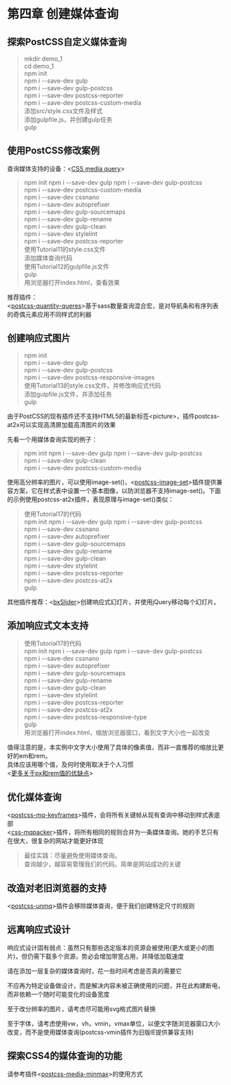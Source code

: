 
# 第四章 创建媒体查询

## 探索PostCSS自定义媒体查询

> mkdir demo_1  
> cd demo_1  
> npm init  
> npm i --save-dev gulp  
> npm i --save-dev gulp-postcss  
> npm i --save-dev postcss-reporter  
> npm i --save-dev postcss-custom-media  
> 添加src/style.css文件及样式  
> 添加gulpfile.js，并创建gulp任务  
> gulp

## 使用PostCSS修改案例

查询媒体支持的设备：<[CSS media query](http://www.cssmediaqueries.com/)>  

> npm init
> npm i --save-dev gulp
> npm i --save-dev gulp-postcss  
> npm i --save-dev postcss-custom-media  
> npm i --save-dev cssnano  
> npm i --save-dev autoprefixer  
> npm i --save-dev gulp-sourcemaps  
> npm i --save-dev gulp-rename  
> npm i --save-dev gulp-clean  
> npm i --save-dev stylelint  
> npm i --save-dev postcss-reporter  
> 使用Tutorial11的style.css文件  
> 添加媒体查询代码  
> 使用Tutorial12的gulpfile.js文件  
> gulp  
> 用浏览器打开index.html，查看效果  

推荐插件：  
<[postcss-quantity-queres](https://github.com/pascalduez/postcss-quantity-queries)>基于sass数量查询混合宏，是对导航条和有序列表的奇偶元素应用不同样式的利器  

## 创建响应式图片

> npm init  
> npm i --save-dev gulp  
> npm i --save-dev gulp-postcss  
> npm i --save-dev postcss-responsive-images  
> 使用Tutorial13的style.css文件，并修改响应式代码  
> 添加gulpfile.js文件，并添加任务  
> gulp  

由于PostCSS的现有插件还不支持HTML5的最新标签&lt;picture&gt;，插件postcss-at2x可以实现高清屏加载高清图片的效果  

先看一个用媒体查询实现的例子：  
> npm init
> npm i --save-dev gulp
> npm i --save-dev gulp-postcss  
> npm i --save-dev gulp-clean  
> npm i --save-dev postcss-custom-media  

使用高分辨率的图片，可以使用image-set()，<[postcss-image-set](http://github.com/alex499/postcss-image-set)>插件提供兼容方案，它在样式表中设置一个基本图像，以防浏览器不支持image-set()。下面的示例使用postcss-at2x插件，表现原理与image-set()类似：  
> 使用Tutorial17的代码  
> npm init
> npm i --save-dev gulp
> npm i --save-dev gulp-postcss  
> npm i --save-dev cssnano  
> npm i --save-dev autoprefixer  
> npm i --save-dev gulp-sourcemaps  
> npm i --save-dev gulp-rename  
> npm i --save-dev gulp-clean  
> npm i --save-dev stylelint  
> npm i --save-dev postcss-reporter  
> npm i --save-dev postcss-at2x  
> gulp  

其他插件推荐：<[bxSlider](http://www.bxslider.com)>创建响应式幻灯片，并使用jQuery移动每个幻灯片。  

## 添加响应式文本支持

> 使用Tutorial17的代码  
> npm init
> npm i --save-dev gulp
> npm i --save-dev gulp-postcss  
> npm i --save-dev cssnano  
> npm i --save-dev autoprefixer  
> npm i --save-dev gulp-sourcemaps  
> npm i --save-dev gulp-rename  
> npm i --save-dev gulp-clean  
> npm i --save-dev stylelint  
> npm i --save-dev postcss-reporter  
> npm i --save-dev postcss-at2x  
> npm i --save-dev postcss-responsive-type  
> gulp  
> 用浏览器打开index.html，缩放浏览器窗口，看到文字大小也一起改变  

值得注意的是，本实例中文字大小使用了具体的像素值，而非一直推荐的缩放比更好的em和rem。  
具体应该用哪个值，及何时使用取决于个人习惯  
<[更多关于px和rem值的优缺点](https://mindtheshiftwordpress.com/2015/04/02/r-i-p-rem-viva-cssreference-pixel/)>  

## 优化媒体查询

<[postcss-mq-keyframes](https://github.com/TCotton/postcss-mq-keyframes)>插件，会将所有关键帧从现有查询中移动到样式表底部  
<[css-mqpacker](https://github.com/hail2u/node-css-mqpacker)>插件，将所有相同的规则合并为一条媒体查询。她的手艺只有在很大，很复杂的网站才能更好体现  

> 最佳实践：尽量避免使用媒体查询。  
> 查询越少，越容易管理我们的代码。简单是网站成功的关键  

## 改造对老旧浏览器的支持

<[postcss-unmq](https://github.com/jonathantneal/postcss-unmq/)>插件会移除媒体查询，便于我们创建特定尺寸的规则  

## 远离响应式设计

响应式设计固有弱点：虽然只有那些选定版本的资源会被使用(更大或更小的图片)，但仍需下载多个资源，势必会增加带宽占用，并降低加载速度  

请在添加一层复杂的媒体查询时，花一些时间考虑是否真的需要它  

不应再为特定设备做设计，而是解决内容未被正确使用的问题，并在此构建断电，而非依赖一个随时可能变化的设备宽度  

至于改分辨率的图片，请考虑尽可能用svg格式图片替换

至于字体，请考虑使用vw，vh，vmin，vmax单位，以便文字随浏览器窗口大小改变，而不是使用媒体查询(postcss-vmin插件为旧版IE提供兼容支持)  

## 探索CSS4的媒体查询的功能

请参考插件<[postcss-media-minmax](https://github.com/postcss/postcss-media-minmax/)>的使用方式  
